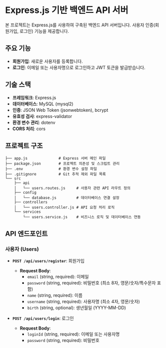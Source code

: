 # Express.js 기반 백엔드 API 서버

본 프로젝트는 Express.js를 사용하여 구축된 백엔드 API 서버입니다. 사용자 인증(회원가입, 로그인) 기능을 제공합니다.

## 주요 기능

- **회원가입**: 새로운 사용자를 등록합니다.
- **로그인**: 이메일 또는 사용자명으로 로그인하고 JWT 토큰을 발급받습니다.

## 기술 스택

- **프레임워크**: Express.js
- **데이터베이스**: MySQL (mysql2)
- **인증**: JSON Web Token (jsonwebtoken), bcrypt
- **유효성 검사**: express-validator
- **환경 변수 관리**: dotenv
- **CORS 처리**: cors

## 프로젝트 구조

```
├── app.js              # Express 서버 메인 파일
├── package.json        # 프로젝트 의존성 및 스크립트 관리
├── .env                # 환경 변수 설정 파일
├── .gitignore          # Git 추적 제외 파일 목록
└── src
    ├── api
    │   └── users.routes.js     # 사용자 관련 API 라우트 정의
    ├── config
    │   └── database.js         # 데이터베이스 연결 설정
    ├── controllers
    │   └── users.controller.js # API 요청 처리 로직
    └── services
        └── users.service.js    # 비즈니스 로직 및 데이터베이스 연동
```

## API 엔드포인트

### 사용자 (Users)

- **`POST /api/users/register`**: 회원가입
    - **Request Body**:
        - `email` (string, required): 이메일
        - `password` (string, required): 비밀번호 (최소 8자, 영문/숫자/특수문자 포함)
        - `name` (string, required): 이름
        - `username` (string, required): 사용자명 (최소 4자, 영문/숫자)
        - `birth` (string, optional): 생년월일 (YYYY-MM-DD)

- **`POST /api/users/login`**: 로그인
    - **Request Body**:
        - `loginId` (string, required): 이메일 또는 사용자명
        - `password` (string, required): 비밀번호
